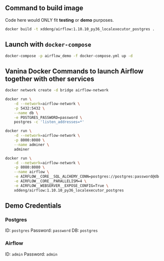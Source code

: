 ## Command to build image

Code here would ONLY fit **testing** or **demo** purposes.

```bash
docker build -t xddeng/airflow:1.10.10_py36_localexecutor_postgres .
```

## Launch with `docker-compose`

```bash
docker-compose -p airflow_demo -f docker-compose.yml up -d
```


## Vanina Docker Commands to launch Airflow together with other services

```bash
docker network create -d bridge airflow-network

docker run \
    -d --network=airflow-network \
    -p 5432:5432 \
    --name db \
    -e POSTGRES_PASSWORD=password \
    postgres -c 'listen_addresses=*'

docker run \
    -d --network=airflow-network \
    -p 8000:8080 \
    --name adminer \
    adminer

docker run \
    -d --network=airflow-network \
    -p 8080:8080 \
    --name airflow \
    -e AIRFLOW__CORE__SQL_ALCHEMY_CONN=postgres://postgres:password@db:5432/postgres \
    -e AIRFLOW__CORE__PARALLELISM=4 \
    -e AIRFLOW__WEBSERVER__EXPOSE_CONFIG=True \
    xddeng/airflow:1.10.10_py36_localexecutor_postgres

```

## Demo Credentials

### Postgres
ID: `postgres`
Password: `password`
DB: `postgres`

### Airflow
ID: `admin`
Password: `admin`
